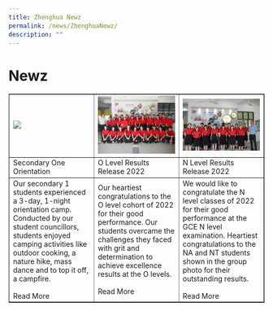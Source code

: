 ```yaml
---
title: Zhenghua Newz
permalink: /news/ZhenghuaNewz/
description: ""
---
```

# Newz
<table border='1'>
	<tr>
		<td width='33%'><img src="/images/Camp%20Fearless%20Campfire.jpeg"/></td>
		<td width='33%'><img src="/images/P1011262.jpg"/></td>
		<td width='33%'><img src="/images/2022NLEVELRESULSTSRELEASE.jpg"/></td>
	</tr>
		<tr>
		<td>Secondary One Orientation</td>
		<td>O Level Results Release 2022</td>
		<td>N Level Results Release 2022</td>
	</tr>
		<tr>
		<td>Our secondary 1 students experienced a 3-day, 1-night orientation camp. Conducted by our student councillors, students enjoyed camping activities like outdoor cooking, a nature hike, mass dance and to top it off, a campfire.
<br/><br/>Read More
		</td>
		<td>Our heartiest congratulations to the O level cohort of 2022 for their good performance.  
Our students overcame the challenges they faced with grit and determination to achieve excellence results at the O levels.
<br/><br/>Read More			
		</td>
		<td>We would like to congratulate the N level classes of 2022 for their good performance at the GCE N level examination. Heartiest congratulations to the NA and NT students shown in the group photo for their outstanding results.
			<br/><br/>Read More		
			</td>
	</tr>
</table>